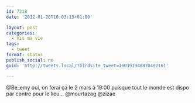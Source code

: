 ```yaml
---
id: 7218
date: '2012-01-20T16:03:15+01:00'

layout: post
categories:
  - Vis ma vie
tags:
  - tweet
format: status
publish_social: no
guid: 'http://tweets.local/?birdsite_tweet=160391948870492161'

---
```


@Be\_emy oui, on ferai ça le 2 mars à 19:00 puisque tout le monde est dispo par contre pour le lieu… @mourtazag @zizae